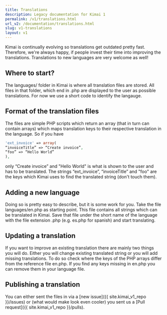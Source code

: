 ```yaml
---
title: Translations
description: Legacy documentation for Kimai 1
permalink: /v1/translations.html
url_v2: /documentation/translations.html
slug: v1-translations
layout: v1
---
```


Kimai is continually evolving so translations get outdated pretty fast. Therefore, we're always happy, if people invest their time into improving the translations. Translations to new languages are very welcome as well!

## Where to start?

The languages/ folder in Kimai is where all translation files are stored. All files in that folder, which end in .php are displayed to the user as possible translations. For now we use a short code to identify the langauge.

## Format of the translation files

The files are simple PHP scripts which return an array (that in turn can contain arrays) which maps translation keys to their respective translation in the language. So if you have

```php
'ext_invoice' => array(
“invoiceTitle” => “Create invoice”,
“foo” => “Hello World”
),
```

only “Create invoice” and "Hello World" is what is shown to the user and has to be translated. The strings “ext_invoice”, “invoiceTitle” and "foo" are the keys which Kimai uses to find the translated string (don't touch them).

## Adding a new language

Doing so is pretty easy to describe, but it is some work for you. Take the file languages/en.php as starting point. This file contains all strings which can be translated in Kimai. Save that file under the short name of the language with the file extension .php (e.g. es.php for spanish) and start translating.

## Updating a translation

If you want to improve an existing translation there are mainly two things you will do. Either you will change existing translated string or you will add missing translations. To do so check where the keys of the PHP arrays differ from the reference file en.php. If you find any keys missing in en.php you can remove them in your language file.

## Publishing a translation

You can either sent the files in via a [new issue]({{ site.kimai_v1_repo }}/issues) or (what would make look even cooler) you sent us a [Pull request]({{ site.kimai_v1_repo }}/pulls).
